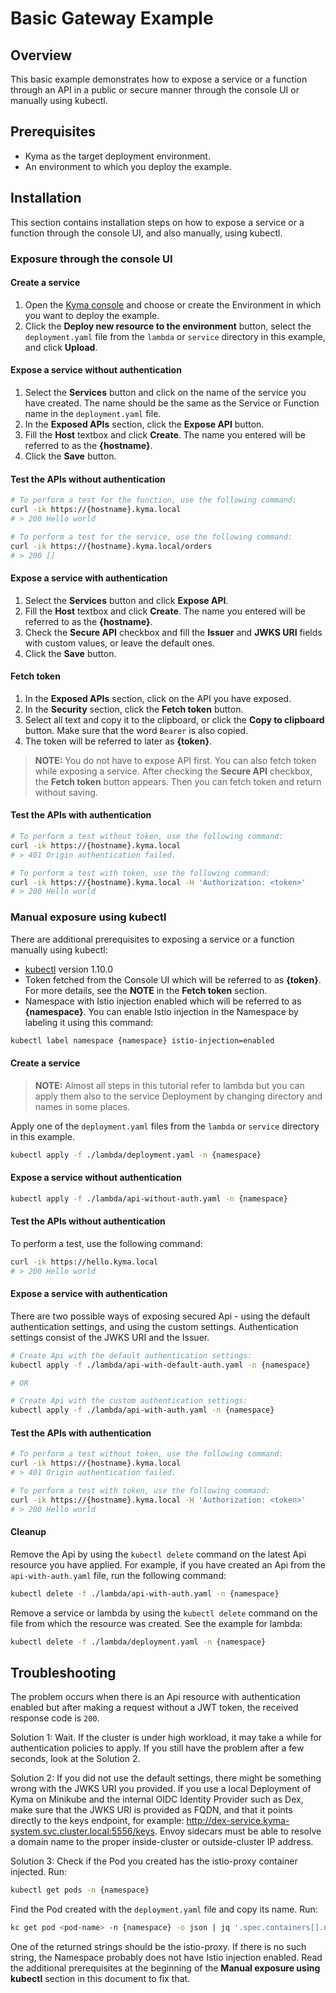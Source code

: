 # Basic Gateway Example

## Overview

This basic example demonstrates how to expose a service or a function through an API in a public or secure manner through the console UI or manually using kubectl.

## Prerequisites

- Kyma as the target deployment environment.
- An environment to which you deploy the example.

## Installation

This section contains installation steps on how to expose a service or a function through the console UI, and also manually, using kubectl.

### Exposure through the console UI

#### Create a service

1. Open the [Kyma console](https://console.kyma.local/) and choose or create the Environment in which you want to deploy the example.
2. Click the **Deploy new resource to the environment** button, select the `deployment.yaml` file from the `lambda` or `service` directory in this example, and click **Upload**.

#### Expose a service without authentication

1. Select the **Services** button and click on the name of the service you have created. The name should be the same as the Service or Function name in the `deployment.yaml` file.
2. In the **Exposed APIs** section, click the **Expose API** button.
3. Fill the **Host** textbox and click **Create**. The name you entered will be referred to as the **\{hostname\}**.
4. Click the **Save** button.

#### Test the APIs without authentication

```bash
# To perform a test for the function, use the following command:
curl -ik https://{hostname}.kyma.local
# > 200 Hello world

# To perform a test for the service, use the following command:
curl -ik https://{hostname}.kyma.local/orders
# > 200 []
```

#### Expose a service with authentication

1. Select the **Services** button and click **Expose API**.
2. Fill the **Host** textbox and click **Create**. The name you entered will be referred to as the **\{hostname\}**.
3. Check the **Secure API** checkbox and fill the **Issuer** and **JWKS URI** fields with custom values, or leave the default ones.
4. Click the **Save** button.

#### Fetch token

1. In the **Exposed APIs** section, click on the API you have exposed.
2. In the **Security** section, click the **Fetch token** button.
3. Select all text and copy it to the clipboard, or click the **Copy to clipboard** button. Make sure that the word `Bearer` is also copied.
4. The token will be referred to later as **\{token\}**.

>**NOTE:** You do not have to expose API first. You can also fetch token while exposing a service. After checking the **Secure API** checkbox, the **Fetch token** button appears. Then you can fetch token and return without saving.

#### Test the APIs with authentication

```bash
# To perform a test without token, use the following command:
curl -ik https://{hostname}.kyma.local
# > 401 Origin authentication failed.

# To perform a test with token, use the following command:
curl -ik https://{hostname}.kyma.local -H 'Authorization: <token>'
# > 200 Hello world
```

### Manual exposure using kubectl

There are additional prerequisites to exposing a service or a function manually using kubectl:

- [kubectl](https://kubernetes.io/docs/tasks/tools/install-kubectl/) version 1.10.0
- Token fetched from the Console UI which will be referred to as **\{token\}**. For more details, see the **NOTE** in the **Fetch token** section.
- Namespace with Istio injection enabled which will be referred to as **\{namespace\}**. You can enable Istio injection in the Namespace by labeling it using this command:

``` bash
kubectl label namespace {namespace} istio-injection=enabled
```

#### Create a service

>**NOTE:** Almost all steps in this tutorial refer to lambda but you can apply them also to the service Deployment by changing directory and names in some places.

Apply one of the `deployment.yaml` files from the `lambda` or `service` directory in this example.

``` bash
kubectl apply -f ./lambda/deployment.yaml -n {namespace}
```

#### Expose a service without authentication

``` bash
kubectl apply -f ./lambda/api-without-auth.yaml -n {namespace}
```

#### Test the APIs without authentication

To perform a test, use the following command:

```bash
curl -ik https://hello.kyma.local
# > 200 Hello world
```

#### Expose a service with authentication

There are two possible ways of exposing secured Api - using the default authentication settings, and using the custom settings. Authentication settings consist of the JWKS URI and the Issuer.

``` bash
# Create Api with the default authentication settings:
kubectl apply -f ./lambda/api-with-default-auth.yaml -n {namespace}

# OR

# Create Api with the custom authentication settings:
kubectl apply -f ./lambda/api-with-auth.yaml -n {namespace}
```

#### Test the APIs with authentication

```bash
# To perform a test without token, use the following command:
curl -ik https://{hostname}.kyma.local
# > 401 Origin authentication failed.

# To perform a test with token, use the following command:
curl -ik https://{hostname}.kyma.local -H 'Authorization: <token>'
# > 200 Hello world
```

#### Cleanup

Remove the Api by using the `kubectl delete` command on the latest Api resource you have applied. For example, if you have created an Api from the `api-with-auth.yaml` file, run the following command:

```bash
kubectl delete -f ./lambda/api-with-auth.yaml -n {namespace}
```

Remove a service or lambda by using the `kubectl delete` command on the file from which the resource was created. See the example for lambda:

```bash
kubectl delete -f ./lambda/deployment.yaml -n {namespace}
```

## Troubleshooting

The problem occurs when there is an Api resource with authentication enabled but after making a request without a JWT token, the received response code is `200`.

Solution 1: Wait. If the cluster is under high workload, it may take a while for authentication policies to apply. If you still have the problem after a few seconds, look at the Solution 2.

Solution 2: If you did not use the default settings, there might be something wrong with the JWKS URI you provided. If you use a local Deployment of Kyma on Minikube and the internal OIDC Identity Provider such as Dex, make sure that the JWKS URI is provided as FQDN, and that it points directly to the keys endpoint, for example: http://dex-service.kyma-system.svc.cluster.local:5556/keys. Envoy sidecars must be able to resolve a domain name to the proper inside-cluster or outside-cluster IP address.

Solution 3: Check if the Pod you created has the istio-proxy container injected. Run:

``` bash
kubectl get pods -n {namespace}
```

Find the Pod created with the `deployment.yaml` file and copy its name. Run:

``` bash
kc get pod <pod-name> -n {namespace} -o json | jq '.spec.containers[].name'
```

One of the returned strings should be the istio-proxy. If there is no such string, the Namespace probably does not have Istio injection enabled. Read the additional prerequisites at the beginning of the **Manual exposure using kubectl** section in this document to fix that.